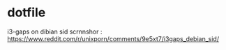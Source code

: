 # dotfile
i3-gaps on dibian sid
scrnnshor : https://www.reddit.com/r/unixporn/comments/9e5xt7/i3gaps_debian_sid/
